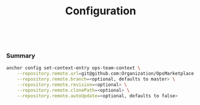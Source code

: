 <h1 id="configuration" align="center">Configuration<br><br></h1>

<br>

<h3>Summary</h3>



```bash
anchor config set-context-entry ops-team-context \
    --repository.remote.url=git@github.com:Organization/OpsMarketplace.git \
    --repository.remote.branch=<optional, defaults to master> \
    --repository.remote.revision=<optional> \
    --repository.remote.clonePath=<optional> \
    --repository.remote.autoUpdate=<optional, defaults to false>
```

